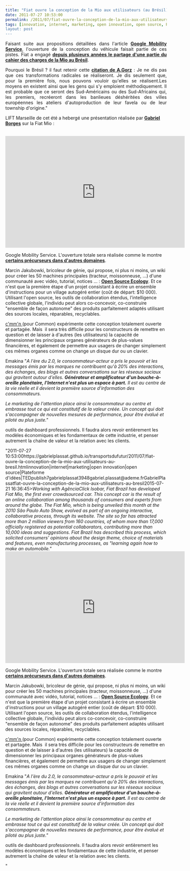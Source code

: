 ```yaml
---
title: "Fiat ouvre la conception de la Mio aux utilisateurs (au Brésil)"
date: 2011-07-27 10:53:00
permalink: /2011/07/fiat-ouvre-la-conception-de-la-mio-aux-utilisateurs-au-bresil.html
tags: [innovation, internet, marketing, open innovation, open source, Plateforme d'idées, TED]
layout: post
---
```


<p style="text-align: justify;">Faisant suite aux propositions détaillées dans l'article <strong><a href="https://gabrielplassat.github.io/transportsdufutur/2011/07/google-mobility-service-et-si-nous-le-faisions-sans-attendre-.html" target="_blank">Google Mobility Service</a></strong>, l'ouverture de la conception du véhicule faisait partie de ces pistes. Fiat a engagé <strong><a href="https://gabrielplassat.github.io/transportsdufutur/2009/11/open-source-mobilites-quels-avantages-quelles-consequences.html" target="_blank">depuis plusieurs années le partage d'une partie du cahier des charges de la Mio au Brésil</a></strong>.</p> <p style="text-align: justify;">Pourquoi le Brésil ? il faut retenir cette <strong><a href="http://www.framablog.org/index.php/post/2009/03/09/andre-gorz-sortie-du-capitalisme-et-logiciel-libre" target="_blank">citation de A.Gorz</a></strong> : Je ne dis pas que ces transformations radicales se réaliseront. Je dis seulement que, pour la première fois, nous pouvons vouloir qu'elles se réalisent.Les moyens en existent ainsi que les gens qui s'y emploient méthodiquement. Il est probable que ce seront des Sud-Américains ou des Sud-Africains qui, les premiers, recréeront dans les banlieues déshéritées des villes européennes les ateliers d'autoproduction de leur favela ou de leur township d'origine."</p> <p style="text-align: justify>La conférence <strong><a href="http://liftconference.com/"" target="_blank">LIFT </a></strong>Marseille de cet été a hebergé une présentation réalisée par <strong><a href="http://liftconference.com/person/gborges" target="_blank">Gabriel Borges</a></strong> sur la Fiat Mio :</p>   <!--more-->   <p style="text-align: justify padding-left: 30px><em>Working with AgênciaClick Isobar, Fiat Brazil has developed Fiat Mio, the first ever crowdsourced car. This concept car is the result of an online collaboration among thousands of consumers and experts from around the globe. The Fiat Mio, which is being unveiled this month at the 2010 São Paulo Auto Show, evolved as part of an ongoing interactive, collaborative process, through its website. The site so far has attracted more than 2 million viewers from 160 countries, of whom more than 17,000 officially registered as potential collaborators, contributing more than 10,000 ideas and suggestions. Fiat Brazil has described this process, which solicited consumers' opinions about the design theme, choice of materials and features, even manufacturing processes, as "learning again how to make an automobile."</em><br /><iframe frameborder="0" height="349" src="http://www.youtube.com/embed/30MvxOoT2eM" width="560"></iframe></p> <p style="text-align: justify>Ce premier niveau d'ouverture est sans doute un préalable (même si il ne change pas fondalement la relation à l'objet) pour aller bien plus loin dans l'ouverture vers l'intégration d'organes extérieurs et vers l'intégration dans des services, comme proposé dans <strong><a href="https://gabrielplassat.github.io/transportsdufutur/2011/07/google-mobility-service-et-si-nous-le-faisions-sans-attendre-.html"" target="_blank">Google Mobility Service</a></strong>. L'ouverture totale sera réalisée comme le montre <strong><a href="https://gabrielplassat.github.io/transportsdufutur/2011/05/ultra-low-cost-open-source-la-voie-.html" target="_self">certains précurseurs dans d'autres domaines</a></strong>.</p> <p style="text-align: justify><strong><a href="http://www.ted.com/talks/marcin_jakubowski.html"" target="_blank">Marcin Jakubowki</a></strong>, bricoleur de génie, qui propose, ni plus ni moins, un wiki pour créer les 50 machines principales (tracteur, moissonneuse, ...) d'une communauté avec vidéo, tutorial, notices ... : <strong><a href="http://openfarmtech.org/wiki/Main_Page" target="_blank">Open Source Ecology</a></strong>. Et ce n'est que la première étape d'un projet consistant à écrire un ensemble d'instructions pour un village autogéré entier (coût de départ: $10 000). Utilisant l'open source, les outils de collaboration étendus, l'intelligence collective globale, l'individu peut alors co-concevoir, co-construire "ensemble de façon autonome" des produits parfaitement adaptés utilisant des sources locales, réparables, recyclables.</p> <p style="text-align: justify>Pour le moment FIAT reste précurseur dans le domaine pour le cas des constructeurs "classiques", même si certains projets comme <strong><a href="http://www.cmmn.org/en/what-is-cmmn.html" target="_blank">c'mm'n </a></strong>(pour Common) expérimente cette conception totalement ouverte et partagée. Mais  il sera très difficile pour les constructeurs de remettre en question et de laisser à d'autres (les utilisateurs) la capacité de dimensionner les principaux organes générateurs de plus-values financières, et également de permettre aux usagers de changer simplement ces mêmes organes comme on change un disque dur ou un clavier.</p> <p style="text-align: justify>Et pourtant le web a inversé les rôles. En reprenant <strong><a href="http://www.emakina.fr/whitepaper.cfm"" target="_blank">Emakina </a></strong>"<em>A l'ère du 2.0, le consommateur-acteur a pris le pouvoir et les messages émis par les marques ne contribuent qu'à 20% des interactions, des échanges, des blogs et autres conversations sur les réseaux sociaux qui gravitent autour d'elles. <strong>Générateur et amplificateur d'un bouche-à-oreille planétaire, l'Internet n'est plus un espace à part.</strong> Il est au centre de la vie réelle et il devient la première source d'information des consommateurs.</em></p> <p style="text-align: justify><em>De médias de masse à des masses de médias, le XXIème siècle connait ainsi un changement de paradigme où ce n'est pas l'activation du canal qui compte, mais celle du récepteur. <strong>La vraie performance des marques n'est plus le temps d'exposition, ni le nombre de pages vues, ni même le nombre de clics.</strong> Elle réside dans l'attention générée et recouvre tout ce qui pour l'écosystème et le consommateur participe de la notoriété, de l'interactivité, de l'engagement, de la co-innovation.</em></p> <p style="text-align: justify><em>Le marketing de l'attention place ainsi le consommateur au centre et embrasse tout ce qui est constitutif de la valeur créée. Un concept qui doit s'accompagner de nouvelles mesures de performance, pour être évalué et piloté au plus juste." </em></p> <p style="text-align: justify>Et ce n'est donc pas étonnant si Emakina et Netvibes s'allient pour mettre en oeuvre des <strong><a href="http://blog.emakina.com/2011/06/30/emakina-et-netvibes-s%e2%80%99allient-dans-le-dashboarding-business/"" target="_blank">outils de dashboard professionnels</a></strong>. Il faudra alors revoir entièrement les modèles économiques et les fondamentaux de cette industrie, et penser autrement la chaîne de valeur et la relation avec les clients.</p>"2011-07-27 10:53:00https://gabrielplassat.github.io/transportsdufutur/2011/07/fiat-ouvre-la-conception-de-la-mio-aux-utilisateurs-au-bresil.htmlinnovation|internet|marketing|open innovation|open source|Plateforme d'idées|TEDpublish7gabrielplassat3948gabriel.plassat@ademe.frGabrielPlassatfiat-ouvre-la-conception-de-la-mio-aux-utilisateurs-au-bresil2015-07-21 16:36:45><em>Working with AgênciaClick Isobar, Fiat Brazil has developed Fiat Mio, the first ever crowdsourced car. This concept car is the result of an online collaboration among thousands of consumers and experts from around the globe. The Fiat Mio, which is being unveiled this month at the 2010 São Paulo Auto Show, evolved as part of an ongoing interactive, collaborative process, through its website. The site so far has attracted more than 2 million viewers from 160 countries, of whom more than 17,000 officially registered as potential collaborators, contributing more than 10,000 ideas and suggestions. Fiat Brazil has described this process, which solicited consumers' opinions about the design theme, choice of materials and features, even manufacturing processes, as "learning again how to make an automobile."</em><br /><iframe frameborder="0" height="349" src="http://www.youtube.com/embed/30MvxOoT2eM" width="560"></iframe></p> <p style="text-align: justify>Ce premier niveau d'ouverture est sans doute un préalable (même si il ne change pas fondalement la relation à l'objet) pour aller bien plus loin dans l'ouverture vers l'intégration d'organes extérieurs et vers l'intégration dans des services, comme proposé dans <strong><a href="https://gabrielplassat.github.io/transportsdufutur/2011/07/google-mobility-service-et-si-nous-le-faisions-sans-attendre-.html"" target="_blank">Google Mobility Service</a></strong>. L'ouverture totale sera réalisée comme le montre <strong><a href="https://gabrielplassat.github.io/transportsdufutur/2011/05/ultra-low-cost-open-source-la-voie-.html" target="_self">certains précurseurs dans d'autres domaines</a></strong>.</p> <p style="text-align: justify><strong><a href="http://www.ted.com/talks/marcin_jakubowski.html"" target="_blank">Marcin Jakubowki</a></strong>, bricoleur de génie, qui propose, ni plus ni moins, un wiki pour créer les 50 machines principales (tracteur, moissonneuse, ...) d'une communauté avec vidéo, tutorial, notices ... : <strong><a href="http://openfarmtech.org/wiki/Main_Page" target="_blank">Open Source Ecology</a></strong>. Et ce n'est que la première étape d'un projet consistant à écrire un ensemble d'instructions pour un village autogéré entier (coût de départ: $10 000). Utilisant l'open source, les outils de collaboration étendus, l'intelligence collective globale, l'individu peut alors co-concevoir, co-construire "ensemble de façon autonome" des produits parfaitement adaptés utilisant des sources locales, réparables, recyclables.</p> <p style="text-align: justify>Pour le moment FIAT reste précurseur dans le domaine pour le cas des constructeurs "classiques", même si certains projets comme <strong><a href="http://www.cmmn.org/en/what-is-cmmn.html" target="_blank">c'mm'n </a></strong>(pour Common) expérimente cette conception totalement ouverte et partagée. Mais  il sera très difficile pour les constructeurs de remettre en question et de laisser à d'autres (les utilisateurs) la capacité de dimensionner les principaux organes générateurs de plus-values financières, et également de permettre aux usagers de changer simplement ces mêmes organes comme on change un disque dur ou un clavier.</p> <p style="text-align: justify>Et pourtant le web a inversé les rôles. En reprenant <strong><a href="http://www.emakina.fr/whitepaper.cfm"" target="_blank">Emakina </a></strong>"<em>A l'ère du 2.0, le consommateur-acteur a pris le pouvoir et les messages émis par les marques ne contribuent qu'à 20% des interactions, des échanges, des blogs et autres conversations sur les réseaux sociaux qui gravitent autour d'elles. <strong>Générateur et amplificateur d'un bouche-à-oreille planétaire, l'Internet n'est plus un espace à part.</strong> Il est au centre de la vie réelle et il devient la première source d'information des consommateurs.</em></p> <p style="text-align: justify><em>De médias de masse à des masses de médias, le XXIème siècle connait ainsi un changement de paradigme où ce n'est pas l'activation du canal qui compte, mais celle du récepteur. <strong>La vraie performance des marques n'est plus le temps d'exposition, ni le nombre de pages vues, ni même le nombre de clics.</strong> Elle réside dans l'attention générée et recouvre tout ce qui pour l'écosystème et le consommateur participe de la notoriété, de l'interactivité, de l'engagement, de la co-innovation.</em></p> <p style="text-align: justify><em>Le marketing de l'attention place ainsi le consommateur au centre et embrasse tout ce qui est constitutif de la valeur créée. Un concept qui doit s'accompagner de nouvelles mesures de performance, pour être évalué et piloté au plus juste." </em></p> <p style="text-align: justify>Et ce n'est donc pas étonnant si Emakina et Netvibes s'allient pour mettre en oeuvre des <strong><a href="http://blog.emakina.com/2011/06/30/emakina-et-netvibes-s%e2%80%99allient-dans-le-dashboarding-business/"" target="_blank">outils de dashboard professionnels</a></strong>. Il faudra alors revoir entièrement les modèles économiques et les fondamentaux de cette industrie, et penser autrement la chaîne de valeur et la relation avec les clients.</p>"
